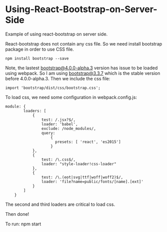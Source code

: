 # Using-React-Bootstrap-on-Server-Side
Example of using react-bootstrap on server side.

React-bootstrap does not contain any css file. So we need install bootstrap package in order to use CSS file.

`
npm install bootstrap --save
`

Note, the lastest bootstrap@4.0.0-alpha.3 version has issue to be loaded using webpack. So I am using bootstrap@3.3.7 which is the stable version before 4.0.0-alpha.3. 
Then we include the css file:

`
import 'bootstrap/dist/css/bootstrap.css';
`

To load css, we need some configuration in webpack.config.js:

```
module: {
        loaders: [
            {
                test: /.jsx?$/,
                loader: 'babel',
                exclude: /node_modules/,
                query:
                    {
                      presets: [ 'react', 'es2015']
                    }
            },
            {
                test: /\.css$/,
                loader: "style-loader!css-loader"
            },
            {
                test: /\.(eot|svg|ttf|woff|woff2)$/,
                loader: 'file?name=public/fonts/[name].[ext]'
            }
        ]
    }
```

The second and third loaders are critical to load css.

Then done!

To run: npm start
